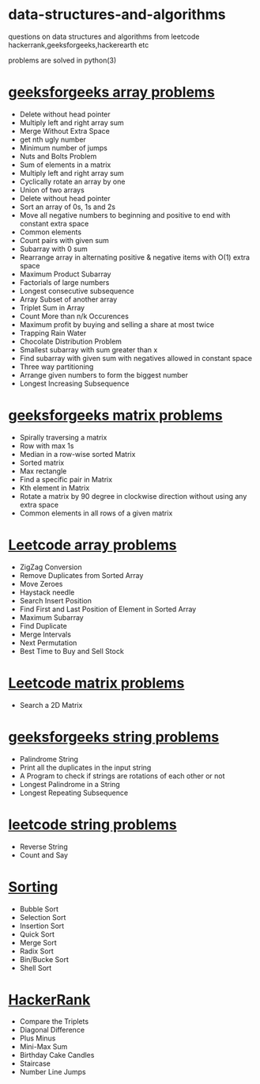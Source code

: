 # data-structures-and-algorithms

questions on data structures and algorithms from leetcode hackerrank,geeksforgeeks,hackerearth etc


problems are solved in python(3)

# [geeksforgeeks array problems](https://github.com/hritikchokker/data-structures-and-algorithms/blob/master/geeks_for_geeks_array_problems.ipynb)

- Delete without head pointer
- Multiply left and right array sum
- Merge Without Extra Space
- get nth ugly number
- Minimum number of jumps
- Nuts and Bolts Problem
- Sum of elements in a matrix
- Multiply left and right array sum
- Cyclically rotate an array by one
- Union of two arrays
- Delete without head pointer
- Sort an array of 0s, 1s and 2s
- Move all negative numbers to beginning and positive to end with constant extra space
- Common elements
- Count pairs with given sum
- Subarray with 0 sum 
- Rearrange array in alternating positive & negative items with O(1) extra space
- Maximum Product Subarray 
- Factorials of large numbers 
- Longest consecutive subsequence 
- Array Subset of another array
- Triplet Sum in Array 
- Count More than n/k Occurences 
- Maximum profit by buying and selling a share at most twice
- Trapping Rain Water 
- Chocolate Distribution Problem
- Smallest subarray with sum greater than x
- Find subarray with given sum with negatives allowed in constant space
- Three way partitioning 
- Arrange given numbers to form the biggest number
- Longest Increasing Subsequence

# [geeksforgeeks matrix problems](https://github.com/hritikchokker/data-structures-and-algorithms/blob/master/geeks_for_geeks_matrix_problems.ipynb)

- Spirally traversing a matrix 
- Row with max 1s
- Median in a row-wise sorted Matrix 
- Sorted matrix 
- Max rectangle
- Find a specific pair in Matrix
- Kth element in Matrix
- Rotate a matrix by 90 degree in clockwise direction without using any extra space
- Common elements in all rows of a given matrix


# [Leetcode array problems](https://github.com/hritikchokker/data-structures-and-algorithms/blob/master/leetcode_array_examples.ipynb) 

- ZigZag Conversion
- Remove Duplicates from Sorted Array
- Move Zeroes
- Haystack needle
- Search Insert Position
- Find First and Last Position of Element in Sorted Array
- Maximum Subarray
- Find Duplicate
- Merge Intervals
- Next Permutation
- Best Time to Buy and Sell Stock


# [Leetcode matrix problems](https://github.com/hritikchokker/data-structures-and-algorithms/blob/master/leetcode_matrix_problems.ipynb) 

- Search a 2D Matrix


# [geeksforgeeks string problems](https://github.com/hritikchokker/data-structures-and-algorithms/blob/master/strings_geeks_for_geeks.ipynb)

- Palindrome String
- Print all the duplicates in the input string
- A Program to check if strings are rotations of each other or not
- Longest Palindrome in a String 
- Longest Repeating Subsequence

# [leetcode string problems](https://github.com/hritikchokker/data-structures-and-algorithms/blob/master/string_leetcode.ipynb)

- Reverse String
- Count and Say



# [Sorting](https://github.com/hritikchokker/data-structures-and-algorithms/blob/master/ds_examples/sorting.ipynb)
- Bubble Sort
- Selection Sort
- Insertion Sort
- Quick Sort
- Merge Sort
- Radix Sort
- Bin/Bucke Sort
- Shell Sort



# [HackerRank](https://github.com/hritikchokker/data-structures-and-algorithms/blob/master/hackerrank_examples.ipynb)
- Compare the Triplets
- Diagonal Difference
- Plus Minus
- Mini-Max Sum
- Birthday Cake Candles
- Staircase
- Number Line Jumps
